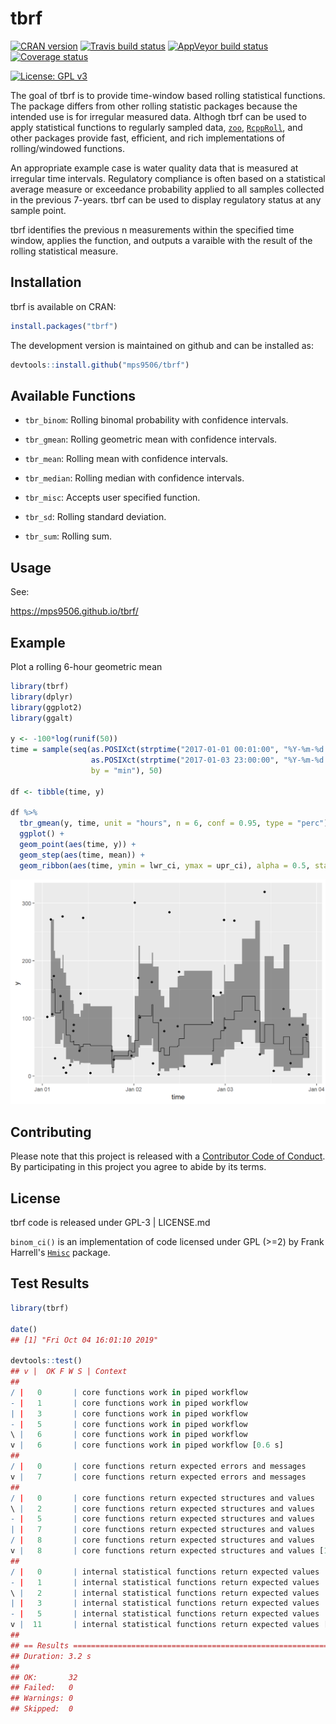 
<!-- README.md is generated from README.Rmd. Please edit that file -->
tbrf
====

[![CRAN version](https://www.r-pkg.org/badges/version/tbrf)](https://CRAN.R-project.org/package=tbrf) [![Travis build status](https://travis-ci.org/mps9506/tbrf.svg?branch=master)](https://travis-ci.org/mps9506/tbrf) [![AppVeyor build status](https://ci.appveyor.com/api/projects/status/github/mps9506/tbrf?branch=master&svg=true)](https://ci.appveyor.com/project/mps9506/tbrf) [![Coverage status](https://codecov.io/gh/mps9506/tbrf/branch/master/graph/badge.svg)](https://codecov.io/github/mps9506/tbrf?branch=master)

[![License: GPL v3](https://img.shields.io/badge/License-GPL%20v3-blue.svg)](https://www.gnu.org/licenses/gpl-3.0)

The goal of tbrf is to provide time-window based rolling statistical functions. The package differs from other rolling statistic packages because the intended use is for irregular measured data. Althogh tbrf can be used to apply statistical functions to regularly sampled data, [`zoo`](https://CRAN.R-project.org/package=zoo), [`RcppRoll`](https://cran.r-project.org/package=RcppRoll), and other packages provide fast, efficient, and rich implementations of rolling/windowed functions.

An appropriate example case is water quality data that is measured at irregular time intervals. Regulatory compliance is often based on a statistical average measure or exceedance probability applied to all samples collected in the previous 7-years. tbrf can be used to display regulatory status at any sample point.

tbrf identifies the previous n measurements within the specified time window, applies the function, and outputs a varaible with the result of the rolling statistical measure.

Installation
------------

tbrf is available on CRAN:

``` r
install.packages("tbrf")
```

The development version is maintained on github and can be installed as:

``` r
devtools::install.github("mps9506/tbrf")
```

Available Functions
-------------------

-   `tbr_binom`: Rolling binomal probability with confidence intervals.

-   `tbr_gmean`: Rolling geometric mean with confidence intervals.

-   `tbr_mean`: Rolling mean with confidence intervals.

-   `tbr_median`: Rolling median with confidence intervals.

-   `tbr_misc`: Accepts user specified function.

-   `tbr_sd`: Rolling standard deviation.

-   `tbr_sum`: Rolling sum.

Usage
-----

See:

<https://mps9506.github.io/tbrf/>

Example
-------

Plot a rolling 6-hour geometric mean

``` r
library(tbrf)
library(dplyr)
library(ggplot2)
library(ggalt)

y <- -100*log(runif(50))
time = sample(seq(as.POSIXct(strptime("2017-01-01 00:01:00", "%Y-%m-%d %H:%M:%S")),
                  as.POSIXct(strptime("2017-01-03 23:00:00", "%Y-%m-%d %H:%M:%S")),
                  by = "min"), 50)

df <- tibble(time, y)

df %>% 
  tbr_gmean(y, time, unit = "hours", n = 6, conf = 0.95, type = "perc") %>%
  ggplot() +
  geom_point(aes(time, y)) +
  geom_step(aes(time, mean)) +
  geom_ribbon(aes(time, ymin = lwr_ci, ymax = upr_ci), alpha = 0.5, stat = "stepribbon")
```

<img src="man/figures/README-tbr_misc-1.png" width="672" />

Contributing
------------

Please note that this project is released with a [Contributor Code of Conduct](CODE_OF_CONDUCT.md). By participating in this project you agree to abide by its terms.

License
-------

tbrf code is released under GPL-3 | LICENSE.md

`binom_ci()` is an implementation of code licensed under GPL (&gt;=2) by Frank Harrell's [`Hmisc`](https://github.com/harrelfe/Hmisc) package.

Test Results
------------

``` r
library(tbrf)

date()
## [1] "Fri Oct 04 16:01:10 2019"

devtools::test()
## v |  OK F W S | Context
## 
/ |   0       | core functions work in piped workflow
- |   1       | core functions work in piped workflow
| |   3       | core functions work in piped workflow
- |   5       | core functions work in piped workflow
\ |   6       | core functions work in piped workflow
v |   6       | core functions work in piped workflow [0.6 s]
## 
/ |   0       | core functions return expected errors and messages
v |   7       | core functions return expected errors and messages
## 
/ |   0       | core functions return expected structures and values
\ |   2       | core functions return expected structures and values
- |   5       | core functions return expected structures and values
| |   7       | core functions return expected structures and values
/ |   8       | core functions return expected structures and values
v |   8       | core functions return expected structures and values [1.4 s]
## 
/ |   0       | internal statistical functions return expected values
- |   1       | internal statistical functions return expected values
\ |   2       | internal statistical functions return expected values
| |   3       | internal statistical functions return expected values
- |   5       | internal statistical functions return expected values
v |  11       | internal statistical functions return expected values [1.1 s]
## 
## == Results ===================================================================================
## Duration: 3.2 s
## 
## OK:       32
## Failed:   0
## Warnings: 0
## Skipped:  0
```
